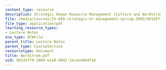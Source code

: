 ```yaml
---
content_type: resource
description: Strategic Human Resource Management [Culture and Nordstrom]
file: /media/courses/15-660-strategic-hr-management-spring-2003/9d145ff91804e1a0d8421ecaee864fa8_Nordstrom.pdf
file_type: application/pdf
learning_resource_types:
- Lecture Notes
ocw_type: OCWFile
parent_title: Lecture Notes
parent_type: CourseSection
resourcetype: Document
title: Nordstrom.pdf
uid: 9d145ff9-1804-e1a0-d842-1ecaee864fa8
---
```

